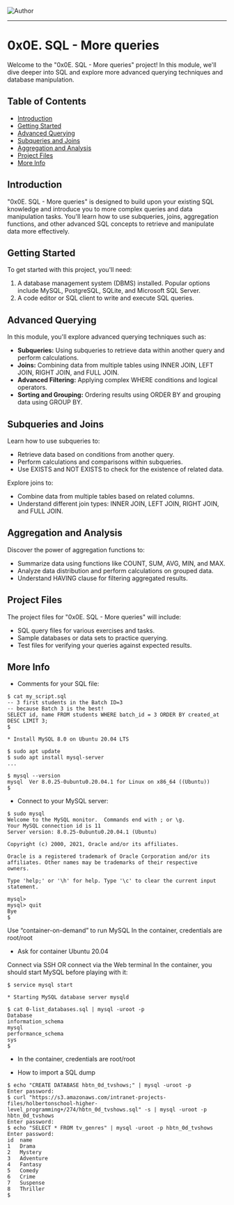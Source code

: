 ![Author](https://img.shields.io/badge/Author-Azuka%20Uteh-blue.svg)

---

# 0x0E. SQL - More queries

Welcome to the "0x0E. SQL - More queries" project! In this module, we'll dive deeper into SQL and explore more advanced querying techniques and database manipulation.

## Table of Contents

- [Introduction](#introduction)
- [Getting Started](#getting-started)
- [Advanced Querying](#advanced-querying)
- [Subqueries and Joins](#subqueries-and-joins)
- [Aggregation and Analysis](#aggregation-and-analysis)
- [Project Files](#project-files)
- [More Info](#More-Info)

## Introduction

"0x0E. SQL - More queries" is designed to build upon your existing SQL knowledge and introduce you to more complex queries and data manipulation tasks. You'll learn how to use subqueries, joins, aggregation functions, and other advanced SQL concepts to retrieve and manipulate data more effectively.

## Getting Started

To get started with this project, you'll need:

1. A database management system (DBMS) installed. Popular options include MySQL, PostgreSQL, SQLite, and Microsoft SQL Server.
2. A code editor or SQL client to write and execute SQL queries.

## Advanced Querying

In this module, you'll explore advanced querying techniques such as:

- **Subqueries:** Using subqueries to retrieve data within another query and perform calculations.
- **Joins:** Combining data from multiple tables using INNER JOIN, LEFT JOIN, RIGHT JOIN, and FULL JOIN.
- **Advanced Filtering:** Applying complex WHERE conditions and logical operators.
- **Sorting and Grouping:** Ordering results using ORDER BY and grouping data using GROUP BY.

## Subqueries and Joins

Learn how to use subqueries to:

- Retrieve data based on conditions from another query.
- Perform calculations and comparisons within subqueries.
- Use EXISTS and NOT EXISTS to check for the existence of related data.

Explore joins to:

- Combine data from multiple tables based on related columns.
- Understand different join types: INNER JOIN, LEFT JOIN, RIGHT JOIN, and FULL JOIN.

## Aggregation and Analysis

Discover the power of aggregation functions to:

- Summarize data using functions like COUNT, SUM, AVG, MIN, and MAX.
- Analyze data distribution and perform calculations on grouped data.
- Understand HAVING clause for filtering aggregated results.

## Project Files

The project files for "0x0E. SQL - More queries" will include:

- SQL query files for various exercises and tasks.
- Sample databases or data sets to practice querying.
- Test files for verifying your queries against expected results.


## More Info

* Comments for your SQL file:
```
$ cat my_script.sql
-- 3 first students in the Batch ID=3
-- because Batch 3 is the best!
SELECT id, name FROM students WHERE batch_id = 3 ORDER BY created_at DESC LIMIT 3;
$
```
```
* Install MySQL 8.0 on Ubuntu 20.04 LTS

$ sudo apt update
$ sudo apt install mysql-server
...

$ mysql --version
mysql  Ver 8.0.25-0ubuntu0.20.04.1 for Linux on x86_64 ((Ubuntu))
$
```
* Connect to your MySQL server:
```
$ sudo mysql
Welcome to the MySQL monitor.  Commands end with ; or \g.
Your MySQL connection id is 11
Server version: 8.0.25-0ubuntu0.20.04.1 (Ubuntu)

Copyright (c) 2000, 2021, Oracle and/or its affiliates.

Oracle is a registered trademark of Oracle Corporation and/or its
affiliates. Other names may be trademarks of their respective
owners.

Type 'help;' or '\h' for help. Type '\c' to clear the current input statement.

mysql>
mysql> quit
Bye
$
```
Use “container-on-demand” to run MySQL
In the container, credentials are root/root

* Ask for container Ubuntu 20.04

Connect via SSH
OR connect via the Web terminal
In the container, you should start MySQL before playing with it:
```
$ service mysql start                                                   

* Starting MySQL database server mysqld 

$ cat 0-list_databases.sql | mysql -uroot -p                               
Database                                                                                   
information_schema                                                                         
mysql                                                                                      
performance_schema                                                                         
sys                      
$
```
- In the container, credentials are root/root

* How to import a SQL dump
```
$ echo "CREATE DATABASE hbtn_0d_tvshows;" | mysql -uroot -p
Enter password: 
$ curl "https://s3.amazonaws.com/intranet-projects-files/holbertonschool-higher-level_programming+/274/hbtn_0d_tvshows.sql" -s | mysql -uroot -p hbtn_0d_tvshows
Enter password: 
$ echo "SELECT * FROM tv_genres" | mysql -uroot -p hbtn_0d_tvshows
Enter password: 
id  name
1   Drama
2   Mystery
3   Adventure
4   Fantasy
5   Comedy
6   Crime
7   Suspense
8   Thriller
$
```
